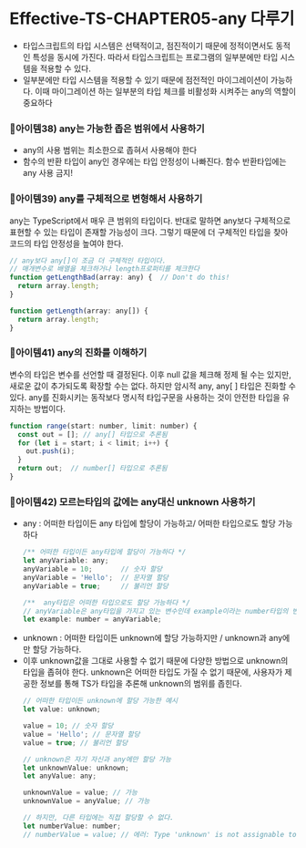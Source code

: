 # Effective-TS-CHAPTER05-any 다루기
- 타입스크립트의 타입 시스템은 선택적이고, 점진적이기 때문에 정적이면서도 동적인 특성을 동시에 가진다. 따라서 타입스크립트는 프로그램의 일부분에만 타입 시스템을 적용할 수 있다.
- 일부분에만 타입 시스템을 적용할 수 있기 때문에 점전적인 마이그레이션이 가능하다. 이때 마이그레이션 하는 일부분의 타입 체크를 비활성화 시켜주는 any의 역할이 중요하다

### 🍊아이템38) any는 가능한 좁은 범위에서 사용하기<br>
- any의 사용 범위는 최소한으로 좁혀서 사용해야 한다
- 함수의 반환 타입이 any인 경우에는 타입 안정성이 나빠진다. 함수 반환타입에는 any 사용 금지!

### 🍊아이템39) any를 구체적으로 변형해서 사용하기<br>
any는 TypeScript에서 매우 큰 범위의 타입이다. 
반대로 말하면 any보다 구체적으로 표현할 수 있는 타입이 존재할 가능성이 크다. 그렇기 때문에 더 구체적인 타입을 찾아 코드의 타입 안정성을 높여야 한다.
```jsx
// any보다 any[]이 조금 더 구체적인 타입이다.
// 매개변수로 배열을 체크하거나 length프로퍼티를 체크한다
function getLengthBad(array: any) {  // Don't do this!
  return array.length;
}

function getLength(array: any[]) {
  return array.length;
}
```

### 🍊아이템41) any의 진화를 이해하기<br>
변수의 타입은 변수를 선언할 때 결정된다. 이후 null 값을 체크해 정제 될 수는 있지만, 새로운 값이 추가되도록 확장할 수는 없다. 하지만 암시적 any, any[ ] 타입은 진화할 수 있다. 
any를 진화시키는 동작보다 명시적 타입구문을 사용하는 것이 안전한 타입을 유지하는 방법이다.
```jsx
function range(start: number, limit: number) {
  const out = []; // any[] 타입으로 추론됨 
  for (let i = start; i < limit; i++) {
    out.push(i);
  }
  return out;  // number[] 타입으로 추론됨 
}
```
### 🍊아이템42) 모르는타입의 값에는 any대신 unknown 사용하기<br>
- any : 어떠한 타입이든 any 타입에 할당이 가능하고/ 어떠한 타입으로도 할당 가능하다 
  ```jsx
  /** 어떠한 타입이든 any타입에 할당이 가능하다 */ 
  let anyVariable: any;
  anyVariable = 10;       // 숫자 할당
  anyVariable = 'Hello';  // 문자열 할당
  anyVariable = true;     // 불리언 할당

  /**  any타입은 어떠한 타입으로도 할당 가능하다 */
  // anyVariable은 any타입을 가지고 있는 변수인데 example이라는 number타입의 변수에 할당됐다. 
  let example: number = anyVariable;
  ```
- unknown : 어떠한 타입이든 unknown에 할당 가능하지만 / unknown과 any에만 할당 가능하다.<br>
- 이후 unknown값을 그대로 사용할 수 없기 때문에 다양한 방법으로 unknown의 타입을 좁혀야 한다. 
unknown은 어떠한 타입도 가질 수 없기 때문에, 사용자가 제공한 정보를 통해 TS가 타입을 추론해 unknown의 범위를 좁힌다. 
  ```jsx
  // 어떠한 타입이든 unknown에 할당 가능한 예시
  let value: unknown;

  value = 10; // 숫자 할당
  value = 'Hello'; // 문자열 할당
  value = true; // 불리언 할당

  // unknown은 자기 자신과 any에만 할당 가능
  let unknownValue: unknown;
  let anyValue: any;

  unknownValue = value; // 가능
  unknownValue = anyValue; // 가능

  // 하지만, 다른 타입에는 직접 할당할 수 없다.
  let numberValue: number;
  // numberValue = value; // 에러: Type 'unknown' is not assignable to type 'number'
  ```